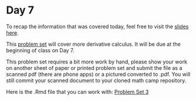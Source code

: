 # Day 7

To recap the information that was covered today, feel free to visit the [slides here](/slides/day7-am.pdf). 

This [problem set](/problem-sets/pset3.pdf) will cover more derivative calculus. It will be due at the beginning of class on Day 7. 

This problem set requires a bit more work by hand, please show your work on another sheet of paper or printed problem set and submit the file as a scanned pdf (there are phone apps) or a pictured converted to .pdf. You will still commit your scanned document to your cloned math camp repository. 

Here is the .Rmd file that you can work with: 
[Problem Set 3](/problem-sets/pset3.Rmd)

